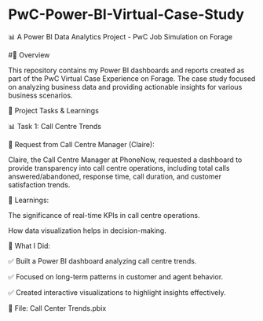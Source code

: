 # PwC-Power-BI-Virtual-Case-Study
📊 A Power BI Data Analytics Project - PwC Job Simulation on Forage




#📌 Overview

This repository contains my Power BI dashboards and reports created as part of the PwC Virtual Case Experience on Forage. The case study focused on analyzing business data and providing actionable insights for various business scenarios.

📂 Project Tasks & Learnings

📊 Task 1: Call Centre Trends

📧 Request from Call Centre Manager (Claire):

Claire, the Call Centre Manager at PhoneNow, requested a dashboard to provide transparency into call centre operations, including total calls answered/abandoned, response time, call duration, and customer satisfaction trends.

🔹 Learnings:

The significance of real-time KPIs in call centre operations.

How data visualization helps in decision-making.

🔹 What I Did:

✅ Built a Power BI dashboard analyzing call centre trends.

✅ Focused on long-term patterns in customer and agent behavior.

✅ Created interactive visualizations to highlight insights effectively.


📁 File: Call Center Trends.pbix
